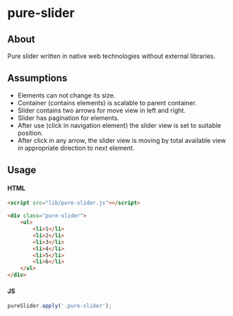 pure-slider
===========

About
-----

Pure slider written in native web technologies without external libraries.

Assumptions
-----------

* Elements can not change its size.
* Container (contains elements) is scalable to parent container.
* Slider contains two arrows for move view in left and right.
* Slider has pagination for elements.
* After use (click in navigation element) the slider view is set to suitable position.
* After click in any arrow, the slider view is moving by total available view in appropriate direction to next element.


Usage
-----

#### HTML

```html
<script src="lib/pure-slider.js"></script>

<div class="pure-slider">
    <ul>
        <li>1</li>
        <li>2</li>
        <li>3</li>
        <li>4</li>
        <li>5</li>
        <li>6</li>
    </ul>
</div>
```

#### JS

```js
pureSlider.apply('.pure-slider');
```